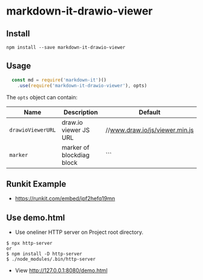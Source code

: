 # markdown-it-drawio-viewer

## Install

```
npm install --save markdown-it-drawio-viewer
```

## Usage

```js
  const md = require('markdown-it')()
    .use(require('markdown-it-drawio-viewer'), opts)
```

The `opts` object can contain:

Name              | Description                                                    | Default
------------------|----------------------------------------------------------------|-----------------------------------
`drawioViewerURL` | draw.io viewer JS URL | //www.draw.io/js/viewer.min.js
`marker` | marker of blockdiag block | ```

## Runkit Example
* https://runkit.com/embed/ipf2hefq19mn

## Use demo.html

* Use oneliner HTTP server on Project root directory.

```
$ npx http-server
or
$ npm install -D http-server
$ ./node_modules/.bin/http-server
```

* View http://127.0.0.1:8080/demo.html